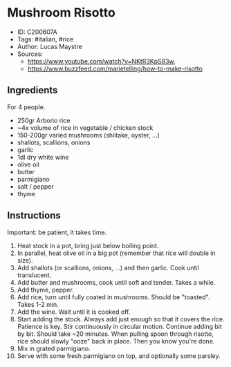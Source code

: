 # Mushroom Risotto

- ID: C200607A
- Tags: #italian, #rice
- Author: Lucas Maystre
- Sources:
    - <https://www.youtube.com/watch?v=NKtR3KpS83w>,
    - <https://www.buzzfeed.com/marietelling/how-to-make-risotto>


## Ingredients

For 4 people.

- 250gr Arborio rice
- ~4x volume of rice in vegetable / chicken stock
- 150-200gr varied mushrooms (shiitake, oyster, ...)
- shallots, scallions, onions
- garlic
- 1dl dry white wine
- olive oil
- butter
- parmigiano
- salt / pepper
- thyme


## Instructions

Important: be patient, it takes time.

1.  Heat stock in a pot, bring just below boiling point.
2.  In parallel, heat olive oil in a big pot (remember that rice will double in
    size).
3.  Add shallots (or scallions, onions, ...) and then garlic. Cook until
    translucent.
4.  Add butter and mushrooms, cook until soft and tender. Takes a while.
5.  Add thyme, pepper.
6.  Add rice, turn until fully coated in mushrooms. Should be "toasted". Takes
    1-2 min.
7.  Add the wine. Wait until it is cooked off.
8.  Start adding the stock. Always add just enough so that it covers the rice.
    Patience is key. Stir continuously in circular motion. Continue adding bit
    by bit. Should take ~20 minutes. When pulling spoon through risotto, rice
    should slowly "ooze" back in place. Then you know you're done.
9.  Mix in grated parmigiano.
10. Serve with some fresh parmigiano on top, and optionally some parsley.
